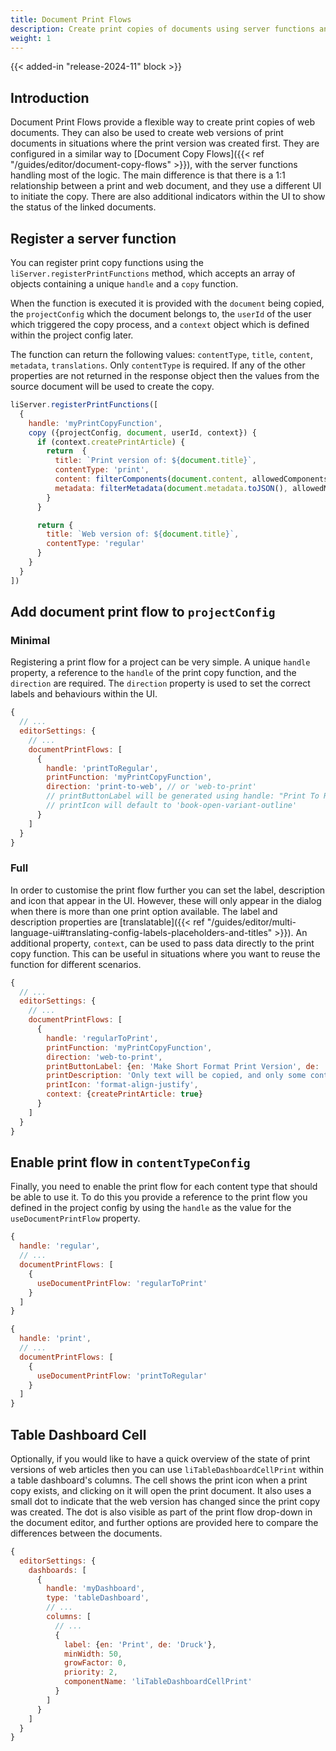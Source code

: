 ```yaml
---
title: Document Print Flows
description: Create print copies of documents using server functions and a dedicated UI
weight: 1
---
```


{{< added-in "release-2024-11" block >}}

## Introduction

Document Print Flows provide a flexible way to create print copies of web documents. They can also be used to create web versions of print documents in situations where the print version was created first. They are configured in a similar way to [Document Copy Flows]({{< ref "/guides/editor/document-copy-flows" >}}), with the server functions handling most of the logic. The main difference is that there is a 1:1 relationship between a print and web document, and they use a different UI to initiate the copy. There are also additional indicators within the UI to show the status of the linked documents.

## Register a server function

You can register print copy functions using the `liServer.registerPrintFunctions` method, which accepts an array of objects containing a unique `handle` and a `copy` function.

When the function is executed it is provided with the `document` being copied, the `projectConfig` which the document belongs to, the `userId` of the user which triggered the copy process, and a `context` object which is defined within the project config later.

The function can return the following values: `contentType`, `title`, `content`, `metadata`, `translations`. Only `contentType` is required. If any of the other properties are not returned in the response object then the values from the source document will be used to create the copy.

```js
liServer.registerPrintFunctions([
  {
    handle: 'myPrintCopyFunction',
    copy ({projectConfig, document, userId, context}) {
      if (context.createPrintArticle) {
        return  {
          title: `Print version of: ${document.title}`,
          contentType: 'print',
          content: filterComponents(document.content, allowedComponents),
          metadata: filterMetadata(document.metadata.toJSON(), allowedMetadata)
        }
      }

      return {
        title: `Web version of: ${document.title}`,
        contentType: 'regular'
      }
    }
  }
])
```

## Add document print flow to `projectConfig`

### Minimal

Registering a print flow for a project can be very simple. A unique `handle` property, a reference to the `handle` of the print copy function, and the `direction` are required. The `direction` property is used to set the correct labels and behaviours within the UI.

```js
{
  // ...
  editorSettings: {
    // ...
    documentPrintFlows: [
      {
        handle: 'printToRegular',
        printFunction: 'myPrintCopyFunction',
        direction: 'print-to-web', // or 'web-to-print'
        // printButtonLabel will be generated using handle: "Print To Regular"
        // printIcon will default to 'book-open-variant-outline'
      }
    ]
  }
}
```

### Full

In order to customise the print flow further you can set the label, description and icon that appear in the UI. However, these will only appear in the dialog when there is more than one print option available. The label and description properties are [translatable]({{< ref "/guides/editor/multi-language-ui#translating-config-labels-placeholders-and-titles" >}}). An additional property, `context`, can be used to pass data directly to the print copy function. This can be useful in situations where you want to reuse the function for different scenarios.

```js
{
  // ...
  editorSettings: {
    // ...
    documentPrintFlows: [
      {
        handle: 'regularToPrint',
        printFunction: 'myPrintCopyFunction',
        direction: 'web-to-print',
        printButtonLabel: {en: 'Make Short Format Print Version', de: 'Kurzformatigen Druckartikel Erstellen'},
        printDescription: 'Only text will be copied, and only some contextual metadata will be cleared',
        printIcon: 'format-align-justify',
        context: {createPrintArticle: true}
      }
    ]
  }
}
```

## Enable print flow in `contentTypeConfig`

Finally, you need to enable the print flow for each content type that should be able to use it. To do this you provide a reference to the print flow you defined in the project config by using the `handle` as the value for the `useDocumentPrintFlow` property.

```js
{
  handle: 'regular',
  // ...
  documentPrintFlows: [
    {
      useDocumentPrintFlow: 'regularToPrint'
    }
  ]
}
```

```js
{
  handle: 'print',
  // ...
  documentPrintFlows: [
    {
      useDocumentPrintFlow: 'printToRegular'
    }
  ]
}
```

## Table Dashboard Cell

Optionally, if you would like to have a quick overview of the state of print versions of web articles then you can use `liTableDashboardCellPrint` within a table dashboard's columns. The cell shows the print icon when a print copy exists, and clicking on it will open the print document. It also uses a small dot to indicate that the web version has changed since the print copy was created. The dot is also visible as part of the print flow drop-down in the document editor, and further options are provided here to compare the differences between the documents.

```js
{
  editorSettings: {
    dashboards: [
      {
        handle: 'myDashboard',
        type: 'tableDashboard',
        // ...
        columns: [
          // ...
          {
            label: {en: 'Print', de: 'Druck'},
            minWidth: 50,
            growFactor: 0,
            priority: 2,
            componentName: 'liTableDashboardCellPrint'
          }
        ]
      }
    ]
  }
}
```
